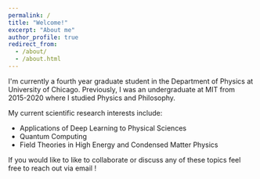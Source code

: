 ```yaml
---
permalink: /
title: "Welcome!"
excerpt: "About me"
author_profile: true
redirect_from: 
  - /about/
  - /about.html
---
```



I'm currently a fourth year graduate student in the Department of Physics at University of Chicago. Previously, I was an undergraduate at MIT from 2015-2020 where I studied Physics and Philosophy.  

My current scientific research interests include:
* Applications of Deep Learning to Physical Sciences
* Quantum Computing
* Field Theories in High Energy and Condensed Matter Physics
 

If you would like to like to collaborate or discuss any of these topics feel free to reach out via email ! 
